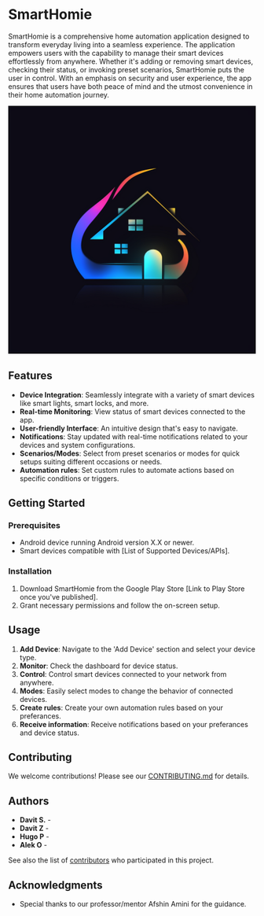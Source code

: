 # SmartHomie

SmartHomie is a comprehensive home automation application designed to transform everyday living into a seamless experience. The application empowers users with the capability to manage their smart devices effortlessly from anywhere. Whether it's adding or removing smart devices, checking their status, or invoking preset scenarios, SmartHomie puts the user in control. With an emphasis on security and user experience, the app ensures that users have both peace of mind and the utmost convenience in their home automation journey.

![App Logo](Logo.png)

## Features

- **Device Integration**: Seamlessly integrate with a variety of smart devices like smart lights, smart locks, and more.
- **Real-time Monitoring**: View status of smart devices connected to the app.
- **User-friendly Interface**: An intuitive design that's easy to navigate.
- **Notifications**: Stay updated with real-time notifications related to your devices and system configurations.
- **Scenarios/Modes**: Select from preset scenarios or modes for quick setups suiting different occasions or needs.
- **Automation rules**: Set custom rules to automate actions based on specific conditions or triggers.

## Getting Started

### Prerequisites

- Android device running Android version X.X or newer.
- Smart devices compatible with [List of Supported Devices/APIs].

### Installation

1. Download SmartHomie from the Google Play Store [Link to Play Store once you've published].
2. Grant necessary permissions and follow the on-screen setup.

## Usage

1. **Add Device**: Navigate to the 'Add Device' section and select your device type.
2. **Monitor**: Check the dashboard for device status.
3. **Control**: Control smart devices connected to your network from anywhere.
4. **Modes**: Easily select modes to change the behavior of connected devices.
5. **Create rules**: Create your own automation rules based on your preferances.
6. **Receive information**: Receive notifications based on your preferances and device status.

## Contributing

We welcome contributions! Please see our [CONTRIBUTING.md](link-to-contributing.md-if-you-have-one) for details.

## Authors

- **Davit S.** - 
- **Davit Z** -
- **Hugo P** -
- **Alek O** -

See also the list of [contributors](link-to-contributors-page-if-you-have-one) who participated in this project.


## Acknowledgments

- Special thanks to our professor/mentor Afshin Amini for the guidance.

